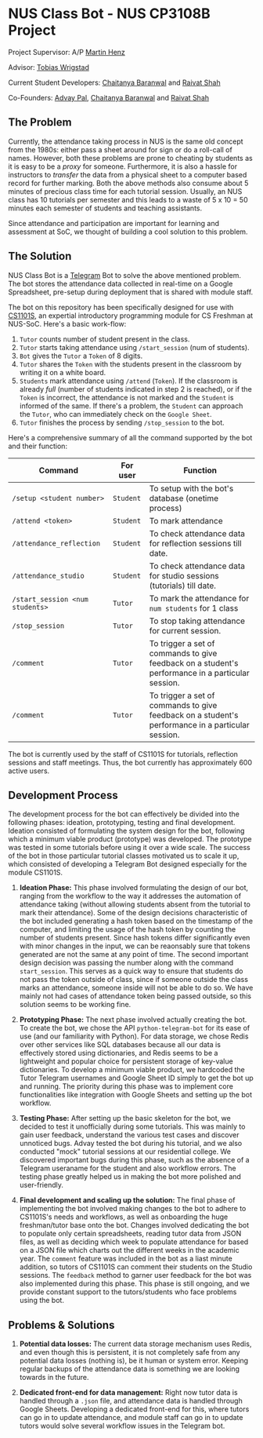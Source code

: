 # NUS Class Bot - NUS CP3108B Project

Project Supervisor: A/P [Martin Henz](https://github.com/martin-henz)

Advisor: [Tobias Wrigstad](https://github.com/TobiasWrigstad)

Current Student Developers: [Chaitanya Baranwal](https://github.com/chaitanyabaranwal) and [Raivat Shah](https://github.com/raivatshah) 

Co-Founders: [Advay Pal](https://github.com/advaypal), [Chaitanya Baranwal](https://github.com/chaitanyabaranwal) and [Raivat Shah](https://github.com/raivatshah) 

## The Problem

Currently, the attendance taking process in NUS is the same old concept from the 1980s: either pass a sheet around for sign or do a roll-call of names. However, both these problems are prone to cheating by students as it is easy to be a *proxy* for someone. Furthermore, it is also a hassle for instructors to *transfer* the data from a physical sheet to a computer based record for further marking. Both the above methods also consume about 5 minutes of precious class time for each tutorial session. Usually, an NUS class has 10 tutorials per semester and this leads to a waste of 5 x 10 = 50 minutes each semester of students and teaching assistants. 

Since attendance and participation are important for learning and assessment at SoC, we thought of building a cool solution to this problem. 

## The Solution 

NUS Class Bot is a [Telegram](https://telegram.org/) Bot to solve the above mentioned problem. The bot stores the attendance data collected in real-time on a Google Spreadsheet, pre-setup during deployment that is shared with module staff.

The bot on this repository has been specifically designed for use with [CS1101S](https://comp.nus.edu.sg/~cs1101s/), an expertial introductory programming module for CS Freshman at NUS-SoC. Here's a basic work-flow:

1. `Tutor` counts number of student present in the class. 
2. `Tutor` starts taking attendance using `/start_session` (num of students). 
2. `Bot` gives the `Tutor` a `Token` of 8 digits.
3. `Tutor` shares the `Token` with the students present in the classroom by writing it on a white board.
4. `Students` mark attendance using `/attend` (`Token`). If the classroom is already *full* (number of students indicated in step 2 is reached), or if the `Token` is incorrect, the attendance is not marked and the `Student` is informed of the same. If there's a problem, the `Student` can approach the `Tutor`, who can immediately check on the `Google Sheet`.
5. `Tutor` finishes the process by sending `/stop_session` to the bot.

Here's a comprehensive summary of all the command supported by the bot and their function:

| Command                        | For user           | Function |
| -------------                  |-------------| -----|
| `/setup <student number>`      | `Student`          |  To setup with the bot's database (onetime process)  |
| `/attend <token>`               |   `Student`        |  To mark attendance  |
| `/attendance_reflection`        | `Student`           | To check attendance data for reflection sessions till date.  |
| `/attendance_studio`        | `Student`           | To check attendance data for studio sessions (tutorials) till date.  |
| `/start_session <num students>`        | `Tutor`           | To mark the attendance for `num students` for 1 class  |
| `/stop_session`        | `Tutor`           | To stop taking attendance for current session.  |
| `/comment`        | `Tutor`           | To trigger a set of commands to give feedback on a student's performance in a particular session.  |
| `/comment`        | `Tutor`           | To trigger a set of commands to give feedback on a student's performance in a particular session.  |



The bot is currently used by the staff of CS1101S for tutorials, reflection sessions and staff meetings. Thus, the bot currently has approximately 600 active users. 
 
## Development Process 

The development process for the bot can effectively be divided into the following phases: ideation, prototyping, testing and final development. Ideation consisted of formulating the system design for the bot, following which a minimum viable product (prototype) was developed. The prototype was tested in some tutorials before using it over a wide scale. The success of the bot in those particular tutorial classes motivated us to scale it up, which consisted of developing a Telegram Bot
designed especially for the module CS1101S.

1. **Ideation Phase:** This phase involved formulating the design of our bot, ranging from the workflow to the way it addresses the automation of attendance taking (without allowing students absent from the tutorial to mark their attendance). Some of the design decisions characteristic of the bot included generating a hash token based on the timestamp of the computer, and limiting the usage of the hash token by counting the number of students present. Since hash tokens differ significantly even with minor changes in the input, we can be reaonsably sure that tokens generated are not the same at any point of time. The second important design decision was passing the number along with the command `start_session`. This serves as a quick way to ensure that students do not pass the token outside of class, since if someone outside the class marks an attendance, someone inside will not be able to do so. We have mainly not had cases of attendance token being passed outside, so this solution seems to be working fine.

2. **Prototyping Phase:** The next phase involved actually creating the bot. To create the bot, we chose the API `python-telegram-bot` for its ease of use (and our familiarity with Python). For data storage, we chose Redis over other services like SQL databases because all our data is effectively stored using dictionaries, and Redis seems to be a lightweight and popular choice for persistent storage of key-value dictionaries. To develop a minimum viable product, we hardcoded the Tutor Telegram usernames and Google Sheet ID simply to get the bot up and running. The priority during this phase was to implement core functionalities like integration with Google Sheets and setting up the bot workflow.

3. **Testing Phase:** After setting up the basic skeleton for the bot, we decided to test it unofficially during some tutorials. This was mainly to gain user feedback, understand the various test cases and discover unnoticed bugs. Advay tested the bot during his tutorial, and we also conducted "mock" tutorial sessions at our residential college. We discovered important bugs during this phase, such as the absence of a Telegram useraname for the student and also workflow errors. The testing phase greatly helped us in making the bot more polished and user-friendly.

4. **Final development and scaling up the solution:** The final phase of implementing the bot involved making changes to the bot to adhere to CS1101S's needs and workflows, as well as onboarding the huge freshman/tutor base onto the bot. Changes involved dedicating the bot to populate only certain spreadsheets, reading tutor data from JSON files, as well as deciding which week to populate attendance for based on a JSON file which charts out the different weeks in the academic year. The `comment` feature was included in the bot as a liast minute addition, so tutors of CS1101S can comment their students on the Studio sessions. The `feedback` method to garner user feedback for the bot was also implemented during this phase. This phase is still ongoing, and we provide constant support to the tutors/students who face problems using the bot.

## Problems & Solutions

1. **Potential data losses:** The current data storage mechanism uses Redis, and even though this is persistent, it is not completely safe from any potential data losses (nothing is), be it human or system error. Keeping regular backups of the attendance data is something we are looking towards in the future.
   
2. **Dedicated front-end for data management:** Right now tutor data is handled through a `.json` file, and attendance data is handled through Google Sheets. Developing a dedicated front-end for this, where tutors can go in to update attendance, and module staff can go in to update tutors would solve several workflow issues in the Telegram bot.
